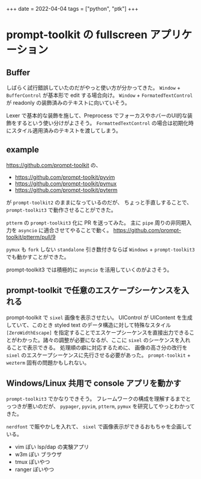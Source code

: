 +++
date = 2022-04-04
tags = ["python", "ptk"]
+++

# prompt-toolkit の fullscreen アプリケーション

## Buffer

しばらく試行錯誤していたのだがやっと使い方が分かってきた。
`Window` + `BufferControl` が基本形で edit する場合向け。
`Window` + `FormatedTextControl` が readonly の装飾済みのテキストに向いていそう。

Lexer で基本的な装飾を施して、Preprocess でフォーカスやホバーのUI的な装飾をするという使い分けがよさそう。
`FormattedTextControl` の場合は初期化時にスタイル適用済みのテキストを渡してしまう。
## example

<https://github.com/prompt-toolkit> の、

* <https://github.com/prompt-toolkit/pyvim>
* <https://github.com/prompt-toolkit/pymux>
* <https://github.com/prompt-toolkit/pyterm>

が `prompt-toolkit2` のままになっているのだが、
ちょっと手直しすることで、 `prompt-toolkit3` で動作させることができた。


`ptterm` の `prompt-toolkit3` 化に PR を送ってみた。
主に `pipe` 周りの非同期入力を `asyncio` に適合させてやることで動く。
<https://github.com/prompt-toolkit/ptterm/pull/9>


`pymux` も `fork` しない `standalone` 引き数付きならば `Windows` + `prompt-toolkit3` でも動かすことができた。

prompt-toolkit3 では積極的に `asyncio` を活用していくのがよさそう。

## prompt-toolkit で任意のエスケープシーケンスを入れる

prompt-toolkit で `sixel` 画像を表示させたい。
UIControl が UIContent を生成していて、このとき styled text のデータ構造に対して特殊なスタイル `[ZeroWidthEscape]` を指定することでエスケープシーケンスを直接出力できることがわかった。諸々の調整が必要になるが、ここに `sixel` のシーケンスを入れることで表示できる。
処理順の癖に対応するために、
画像の高さ分の改行を `sixel` のエスケープシーケンスに先行させる必要があった。
`prompt-toolkit` + `wezterm` 固有の問題かもしれない。

## Windows/Linux 共用で console アプリを動かす

`prompt-toolkit3` でかなりできそう。
フレームワークの構成を理解するまでとっつきが悪いのだが、
`pypager`, `pyvim`, `ptterm`, `pymux` を研究してやっとわかってきた。

`nerdfont` で賑やかしを入れて、 `sixel` で画像表示ができるおもちゃを企画している。

- vim ぽい lsp/dap の実験アプリ
- w3m ぽい ブラウザ
- tmux ぽいやつ
- ranger ぽいやつ

